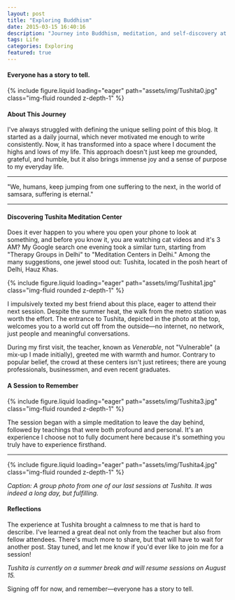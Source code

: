 ```yaml
---
layout: post
title: "Exploring Buddhism"
date: 2015-03-15 16:40:16
description: "Journey into Buddhism, meditation, and self-discovery at Tushita Meditation Center."
tags: Life 
categories: Exploring
featured: true
---
```


#### Everyone has a story to tell.

{% include figure.liquid loading="eager" path="assets/img/Tushita0.jpg" class="img-fluid rounded z-depth-1" %}

#### About This Journey

I've always struggled with defining the unique selling point of this blog. It started as a daily journal, which never motivated me enough to write consistently. Now, it has transformed into a space where I document the highs and lows of my life. This approach doesn't just keep me grounded, grateful, and humble, but it also brings immense joy and a sense of purpose to my everyday life.

---

"We, humans, keep jumping from one suffering to the next, in the world of samsara, suffering is eternal."

---

#### Discovering Tushita Meditation Center

Does it ever happen to you where you open your phone to look at something, and before you know it, you are watching cat videos and it's 3 AM? My Google search one evening took a similar turn, starting from "Therapy Groups in Delhi" to "Meditation Centers in Delhi." Among the many suggestions, one jewel stood out: Tushita, located in the posh heart of Delhi, Hauz Khas.

{% include figure.liquid loading="eager" path="assets/img/Tushita1.jpg" class="img-fluid rounded z-depth-1" %}

I impulsively texted my best friend about this place, eager to attend their next session. Despite the summer heat, the walk from the metro station was worth the effort. The entrance to Tushita, depicted in the photo at the top, welcomes you to a world cut off from the outside—no internet, no network, just people and meaningful conversations.

During my first visit, the teacher, known as *Venerable*, not "Vulnerable" (a mix-up I made initially), greeted me with warmth and humor. Contrary to popular belief, the crowd at these centers isn't just retirees; there are young professionals, businessmen, and even recent graduates.

#### A Session to Remember

{% include figure.liquid loading="eager" path="assets/img/Tushita3.jpg" class="img-fluid rounded z-depth-1" %}

The session began with a simple meditation to leave the day behind, followed by teachings that were both profound and personal. It's an experience I choose not to fully document here because it's something you truly have to experience firsthand.

---

{% include figure.liquid loading="eager" path="assets/img/Tushita4.jpg" class="img-fluid rounded z-depth-1" %}

*Caption: A group photo from one of our last sessions at Tushita. It was indeed a long day, but fulfilling.*

#### Reflections

The experience at Tushita brought a calmness to me that is hard to describe. I've learned a great deal not only from the teacher but also from fellow attendees. There's much more to share, but that will have to wait for another post. Stay tuned, and let me know if you'd ever like to join me for a session!

*Tushita is currently on a summer break and will resume sessions on August 15.*

Signing off for now, and remember—everyone has a story to tell.
